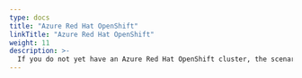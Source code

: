 ```yaml
---
type: docs
title: "Azure Red Hat OpenShift"
linkTitle: "Azure Red Hat OpenShift"
weight: 11
description: >-
  If you do not yet have an Azure Red Hat OpenShift cluster, the scenarios in this section will guide you on how to create an Azure-managed OpenShift cluster in an automated fashion and onboard it as an Azure Arc-enabled Kubernetes cluster.
---
```

